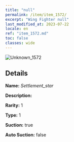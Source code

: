```yaml
---
title: "null"
permalink: /item/item_1572/
excerpt: "Wing Fighter null"
last_modified_at: 2023-07-22
locale: en
ref: "item_1572.md"
toc: false
classes: wide
---
```



 ![Unknown_1572](/images/item/Settlement_star_p.png)



## Details

 **Name:** *Settlement_star* 

 **Description:** 

 **Rarity:** 1 

 **Type:** 1 

 **Suction:** true 

 **Auto Suction:** false 


